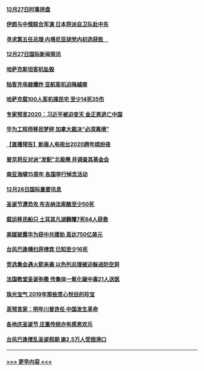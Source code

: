 #### [12月27日时事拼盘](../pages/prog202/a102738992.md?t=12280933) 
#### [伊朗与中俄联合军演 日本将派自卫队赴中东](../pages/prog202/a102738823.md?t=12280933) 
#### [寻求第五任总理 内塔尼亚胡党内初选获胜　](../pages/prog202/a102738772.md?t=12280933) 
#### [12月27日国际新闻简讯](../pages/prog202/a102738604.md?t=12280933) 
#### [哈萨克斯坦客机坠毁](../pages/prog202/a102738606.md?t=12280933) 
#### [陆客充电器爆炸 亚航客机迫降越南](../pages/prog202/a102738530.md?t=12280933) 
#### [哈萨克载100人客机撞民宅 至少14死35伤](../pages/prog202/a102738485.md?t=12280933) 
#### [专家预言2020：习近平被迫变天 金正恩逃亡中国](../pages/prog202/a102738340.md?t=12280933) 
#### [华为工程师移民梦碎 加拿大裁决“必须离境”](../pages/prog202/a102738306.md?t=12280933) 
#### [【直播预告】新唐人电视台2020跨年缤纷夜](../pages/prog202/a102738273.md?t=12280933) 
#### [普京将反对派“发配”北极圈 并调查其基金会](../pages/prog202/a102738056.md?t=12280933) 
#### [南亚海啸15周年 各国举行悼念活动](../pages/prog202/a102738043.md?t=12280933) 
#### [12月26日国际重要讯息](../pages/prog202/a102737872.md?t=12280933) 
#### [圣诞节遭恐攻 布吉纳法索酿至少50死](../pages/prog202/a102737869.md?t=12280933) 
#### [载运移民船只 土耳其凡湖翻覆7死64人获救](../pages/prog202/a102737839.md?t=12280933) 
#### [美媒披露华为获中共援助 高达750亿美元](../pages/prog202/a102737744.md?t=12280933) 
#### [台风巴逢横扫菲律宾 已知至少16死](../pages/prog202/a102737673.md?t=12280933) 
#### [竞选集会遇火箭来袭 以色列总理被迫躲进防空洞](../pages/prog202/a102737659.md?t=12280933) 
#### [法国教堂圣诞弥撒 传集体一氧化碳中毒21人送医](../pages/prog202/a102737634.md?t=12280933) 
#### [珠光宝气 2019年那些赏心悦目的珍宝](../pages/prog202/a102737509.md?t=12280933) 
#### [英预言家：明年川普连任 中国发生革命](../pages/prog202/a102737473.md?t=12280933) 
#### [各地庆圣诞节 庄重传统亦有感恩欢乐](../pages/prog202/a102737408.md?t=12280933) 
#### [台风巴逢搅乱圣诞假期 逾2.5万人受困港口](../pages/prog202/a102737251.md?t=12280933) 

----
#### [ >>> 更早内容 <<< ](../indexes/prog202-earlier.md)
